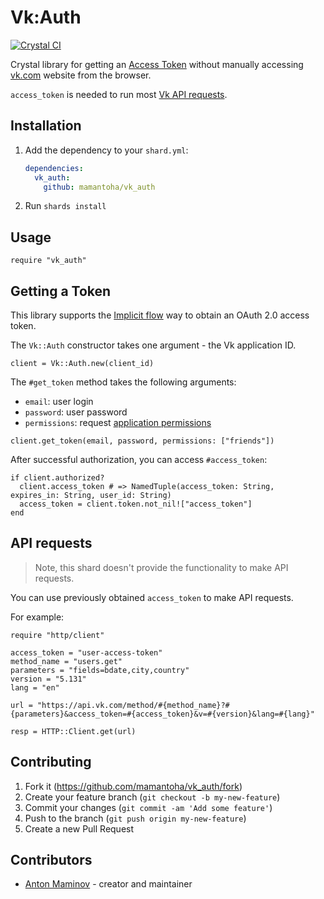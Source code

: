 # Vk:Auth

[![Crystal CI](https://github.com/mamantoha/vk_auth/actions/workflows/crystal.yml/badge.svg)](https://github.com/mamantoha/vk_auth/actions/workflows/crystal.yml)

Crystal library for getting an [Access Token](https://vk.com/dev/access_token) without manually accessing [vk.com](https://vk.com) website from the browser.

`access_token` is needed to run most [Vk API requests](https://vk.com/dev/api_requests).

## Installation

1. Add the dependency to your `shard.yml`:

   ```yaml
   dependencies:
     vk_auth:
       github: mamantoha/vk_auth
   ```

2. Run `shards install`

## Usage

```crystal
require "vk_auth"
```

## Getting a Token

This library supports the [Implicit flow](https://vk.com/dev/implicit_flow_user) way to obtain an OAuth 2.0 access token.

The `Vk::Auth` constructor takes one argument - the Vk application ID.

```crystal
client = Vk::Auth.new(client_id)
```

The `#get_token` method takes the following arguments:

- `email`: user login
- `password`: user password
- `permissions`: request [application permissions](https://vk.com/dev/permissions)

```crystal
client.get_token(email, password, permissions: ["friends"])
```

After successful authorization, you can access `#access_token`:

```crystal
if client.authorized?
  client.access_token # => NamedTuple(access_token: String, expires_in: String, user_id: String)
  access_token = client.token.not_nil!["access_token"]
end
```

## API requests

> Note, this shard doesn't provide the functionality to make API requests.

You can use previously obtained `access_token` to make API requests.

For example:

```crystal
require "http/client"

access_token = "user-access-token"
method_name = "users.get"
parameters = "fields=bdate,city,country"
version = "5.131"
lang = "en"

url = "https://api.vk.com/method/#{method_name}?#{parameters}&access_token=#{access_token}&v=#{version}&lang=#{lang}"

resp = HTTP::Client.get(url)
```

## Contributing

1. Fork it (<https://github.com/mamantoha/vk_auth/fork>)
2. Create your feature branch (`git checkout -b my-new-feature`)
3. Commit your changes (`git commit -am 'Add some feature'`)
4. Push to the branch (`git push origin my-new-feature`)
5. Create a new Pull Request

## Contributors

- [Anton Maminov](https://github.com/your-github-user) - creator and maintainer
